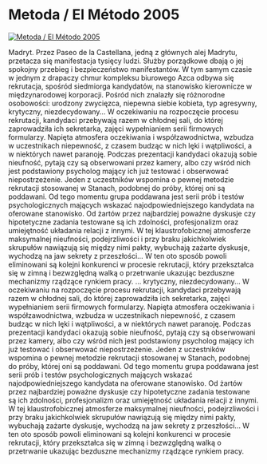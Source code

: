 Metoda / El Método 2005 
=============
[![Metoda / El Método 2005 ](http://vidos.pl/images/player.gif)](http://vidos.pl/metoda-el-mtodo-2005)

 Madryt. Przez Paseo de la Castellana, jedną z głównych alej Madrytu, przetacza się manifestacja tysięcy ludzi. Służby porządkowe dbają o jej spokojny przebieg i bezpieczeństwo manifestantów. W tym samym czasie w jednym z drapaczy chmur kompleksu biurowego Azca odbywa się rekrutacja, spośród siedmiorga kandydatów, na stanowisko kierownicze w międzynarodowej korporacji. Pośród nich znalazły się różnorodne osobowości: urodzony zwycięzca, niepewna siebie kobieta, typ agresywny, krytyczny, niezdecydowany... W oczekiwaniu na rozpoczęcie procesu rekrutacji, kandydaci przebywają razem w chłodnej sali, do której zaprowadziła ich sekretarka, zajęci wypełnianiem serii firmowych formularzy. Napięta atmosfera oczekiwania i współzawodnictwa, wzbudza w uczestnikach niepewność, z czasem budząc w nich lęki i wątpliwości, a w niektórych nawet paranoję. Podczas prezentacji kandydaci okazują sobie nieufność, pytają czy są obserwowani przez kamery, albo czy wśród nich jest podstawiony psycholog mający ich już testować i obserwować niepostrzeżenie. Jeden z uczestników wspomina o pewnej metodzie rekrutacji stosowanej w Stanach, podobnej do próby, której oni są poddawani. Od tego momentu grupa poddawana jest serii prób i testów psychologicznych mających wskazać najodpowiedniejszego kandydata na oferowane stanowisko. Od żartów przez najbardziej poważne dyskusje czy hipotetyczne zadania testowane są ich zdolności, profesjonalizm oraz umiejętność układania relacji z innymi. W tej klaustrofobicznej atmosferze maksymalnej nieufności, podejrzliwości i przy braku jakichkolwiek skrupułów nawiązują się między nimi pakty, wybuchają zażarte dyskusje, wychodzą na jaw sekrety z przeszłości... W ten oto sposób powoli eliminowani są kolejni konkurenci w procesie rekrutacji, który przekształca się w zimną i bezwzględną walką o przetrwanie ukazując bezduszne mechanizmy rządzące rynkiem pracy.  ... krytyczny, niezdecydowany... W oczekiwaniu na rozpoczęcie procesu rekrutacji, kandydaci przebywają razem w chłodnej sali, do której zaprowadziła ich sekretarka, zajęci wypełnianiem serii firmowych formularzy. Napięta atmosfera oczekiwania i współzawodnictwa, wzbudza w uczestnikach niepewność, z czasem budząc w nich lęki i wątpliwości, a w niektórych nawet paranoję. Podczas prezentacji kandydaci okazują sobie nieufność, pytają czy są obserwowani przez kamery, albo czy wśród nich jest podstawiony psycholog mający ich już testować i obserwować niepostrzeżenie. Jeden z uczestników wspomina o pewnej metodzie rekrutacji stosowanej w Stanach, podobnej do próby, której oni są poddawani. Od tego momentu grupa poddawana jest serii prób i testów psychologicznych mających wskazać najodpowiedniejszego kandydata na oferowane stanowisko. Od żartów przez najbardziej poważne dyskusje czy hipotetyczne zadania testowane są ich zdolności, profesjonalizm oraz umiejętność układania relacji z innymi. W tej klaustrofobicznej atmosferze maksymalnej nieufności, podejrzliwości i przy braku jakichkolwiek skrupułów nawiązują się między nimi pakty, wybuchają zażarte dyskusje, wychodzą na jaw sekrety z przeszłości... W ten oto sposób powoli eliminowani są kolejni konkurenci w procesie rekrutacji, który przekształca się w zimną i bezwzględną walką o przetrwanie ukazując bezduszne mechanizmy rządzące rynkiem pracy.
